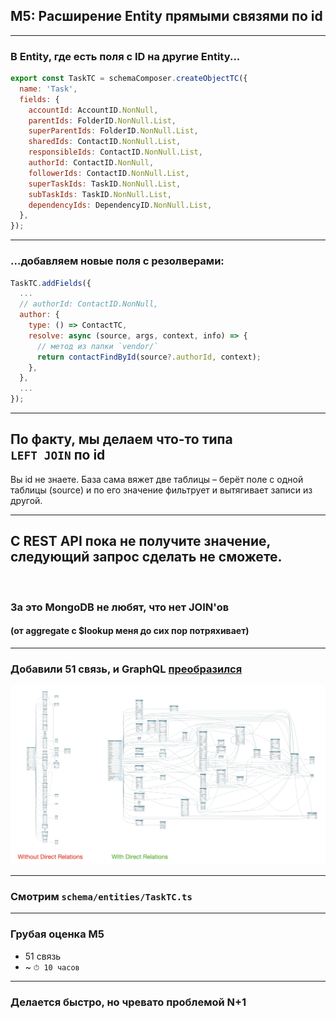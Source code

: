 ## M5: Расширение Entity прямыми связями по id

-----

### В Entity, где есть поля с ID на другие Entity...

```js
export const TaskTC = schemaComposer.createObjectTC({
  name: 'Task',
  fields: {
    accountId: AccountID.NonNull,
    parentIds: FolderID.NonNull.List,
    superParentIds: FolderID.NonNull.List,
    sharedIds: ContactID.NonNull.List,
    responsibleIds: ContactID.NonNull.List,
    authorId: ContactID.NonNull,
    followerIds: ContactID.NonNull.List,
    superTaskIds: TaskID.NonNull.List,
    subTaskIds: TaskID.NonNull.List,
    dependencyIds: DependencyID.NonNull.List,
  },
});

```

-----

### ...добавляем новые поля с резолверами:

```js
TaskTC.addFields({
  ...
  // authorId: ContactID.NonNull,
  author: {
    type: () => ContactTC,
    resolve: async (source, args, context, info) => {
      // метод из папки `vendor/`
      return contactFindById(source?.authorId, context);
    },
  },
  ...
});

```

<span class="fragment" data-code-focus="3">
<span class="fragment" data-code-focus="4-10">
<span class="fragment" data-code-focus="5">
<span class="fragment" data-code-focus="8">

-----

## <span class="green">По факту, мы делаем что-то типа <br/>`LEFT JOIN` по id</span>

Вы id не знаете. База сама вяжет две таблицы – берёт поле с одной таблицы (source) и по его значение фильтрует и вытягивает записи из другой.

-----

## С REST API пока не получите значение, следующий запрос сделать не сможете. <!-- .element: class="red" -->

<br/>

<div class="fragment">
  <h3 class="orange">За это MongoDB не любят, что нет JOIN'ов</h3>
  <h4 class="gray">(от aggregate c $lookup меня до сих пор потряхивает)</h4>
</div>

-----

### Добавили 51 связь, и GraphQL [преобразился](https://graphql-wrike.herokuapp.com/voyager)

![with-direct-relations](./with-direct-relations.png) <!-- .element: style="max-width: 1000px;" class="plain" -->

-----

### Смотрим `schema/entities/TaskTC.ts`

-----

### Грубая оценка M5

- 51 связь
- ~ `⏱ 10 часов`

-----

### Делается быстро, но чревато проблемой N+1 <!-- .element: class="red" -->
